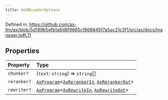 ```yaml
---
title: AxDBLoaderOptions
---
```


Defined in: https://github.com/ax-llm/ax/blob/5d189b5efb1a6d8f9665c1966845f7a5ac21c3f1/src/ax/docs/manager.ts#L11

## Properties

| Property | Type |
| :------ | :------ |
| <a id="chunker"></a> `chunker?` | (`text`: `string`) => `string`[] |
| <a id="reranker"></a> `reranker?` | [`AxProgram`](/api/#03-apidocs/classaxprogram)\<[`AxRerankerIn`](/api/#03-apidocs/typealiasaxrerankerin), [`AxRerankerOut`](/api/#03-apidocs/typealiasaxrerankerout)\> |
| <a id="rewriter"></a> `rewriter?` | [`AxProgram`](/api/#03-apidocs/classaxprogram)\<[`AxRewriteIn`](/api/#03-apidocs/typealiasaxrewritein), [`AxRewriteOut`](/api/#03-apidocs/typealiasaxrewriteout)\> |
